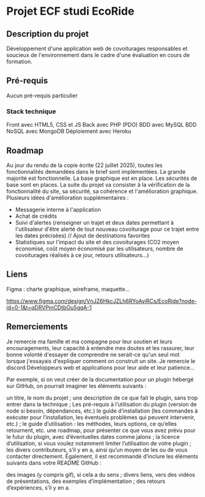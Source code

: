 # Projet ECF studi EcoRide

## Description du projet
Développement d'une application web de covoiturages responsables et soucieux de l'environnement dans le cadre d'une évaluation en cours de formation.

## Pré-requis
Aucun pré-requis particulier

### Stack technique
Front avec HTML5, CSS et JS
Back avec PHP (PDO)
BDD avec MySQL
BDD NoSQL avec MongoDB
Déploiement avec Heroku

## Roadmap
Au jour du rendu de la copie écrite (22 juillet 2025), toutes les fonctionnalités demandées dans le brief sont implémentées. La grande majorité est fonctionnelle. La base graphique est en place. Les sécurités de base sont en places. La suite du projet va consister à la vérification de la fonctionnalité du site, sa sécurité, sa cohérence et l'amélioration graphique.
Plusieurs idées d'amélioration supplémentaires :
- Messagerie interne à l'application
- Achat de crédits
- Suivi d'alertes (renseigner un trajet et deux dates permettant à l'utilisateur d'être alerté de tout nouveau covoiturage pour ce trajet entre les dates précisées) // Ajout de destinations favorites
- Statistiques sur l'impact du site et des covoiturages (CO2 moyen économisé, coût moyen économisé par les utilisateurs, nombre de covoiturages réalisés à ce jour, retours utilisateurs...)

## Liens
Figma : charte graphique, wireframe, maquette...

https://www.figma.com/design/VnJZ6HkcJZLh6RYoAyiRCs/EcoRide?node-id=0-1&t=qDRVPmCDtbOu5gqA-1

## Remerciements
Je remercie ma famille et ma compagne pour leur soutien et leurs encouragements, leur capacité à entendre mes doutes et les rassurer, leur bonne volonté d'essayer de comprendre ne serait-ce qu'un seul mot lorsque j'essayais d'expliquer comment on construit un site.
Je remercie le discord Développeurs web et applications pour leur aide et leur patience...







Par exemple, si on veut créer de la documentation pour un plugin hébergé sur GitHub, on pourrait imaginer les éléments suivants :

un titre, le nom du projet ;
une description de ce que fait le plugin, sans trop entrer dans la technique ;
Les pré-requis à l’utilisation du plugin (version de node si besoin, dépendances, etc.)
le guide d’installation (les commandes à exécuter pour l’installation, les éventuels problèmes qui peuvent intervenir, etc.) ;
le guide d’utilisation : les méthodes, leurs options, ce qu’elles retournent, etc.
une roadmap, pour présenter ce que vous avez prévu pour le futur du plugin, avec d’éventuelles dates comme jalons ;
la licence d’utilisation, si vous voulez notamment limiter l’utilisation de votre plugin ;
les divers contributeurs, s’il y en a, ainsi qu’un moyen de les ou de vous contacter directement.
Également, il est recommandé d’inclure les éléments suivants dans votre README GitHub :

des images (y compris gif), si cela a du sens ;
divers liens, vers des vidéos de présentations, des exemples d’implémentation ;
des retours d’expériences, s’il y en a.
